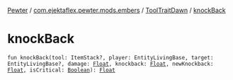 [Pewter](../../index.md) / [com.ejektaflex.pewter.mods.embers](../index.md) / [ToolTraitDawn](index.md) / [knockBack](./knock-back.md)

# knockBack

`fun knockBack(tool: ItemStack?, player: EntityLivingBase, target: EntityLivingBase?, damage: `[`Float`](https://kotlinlang.org/api/latest/jvm/stdlib/kotlin/-float/index.html)`, knockback: `[`Float`](https://kotlinlang.org/api/latest/jvm/stdlib/kotlin/-float/index.html)`, newKnockback: `[`Float`](https://kotlinlang.org/api/latest/jvm/stdlib/kotlin/-float/index.html)`, isCritical: `[`Boolean`](https://kotlinlang.org/api/latest/jvm/stdlib/kotlin/-boolean/index.html)`): `[`Float`](https://kotlinlang.org/api/latest/jvm/stdlib/kotlin/-float/index.html)
